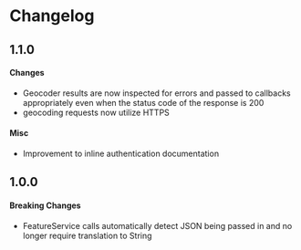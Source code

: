 # Changelog

## 1.1.0

#### Changes

* Geocoder results are now inspected for errors and passed to callbacks appropriately even when the status code of the response is 200
* geocoding requests now utilize HTTPS

#### Misc
* Improvement to inline authentication documentation

## 1.0.0

#### Breaking Changes

* FeatureService calls automatically detect JSON being passed in and no longer require translation to String
